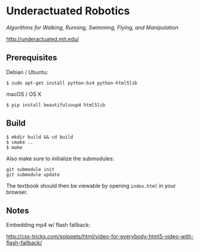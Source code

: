 Underactuated Robotics
======================

*Algorithms for Walking, Running, Swimming, Flying, and Manipulation*

<http://underactuated.mit.edu/>

Prerequisites
-------------

Debian / Ubuntu:
```
$ sudo apt-get install python-bs4 python-html5lib
```

macOS / OS X

```
$ pip install beautifulsoup4 html5lib
```

Build
-----

```
$ mkdir build && cd build
$ cmake ..
$ make
```

Also make sure to initialize the submodules:

```
git submodule init
git submodule update
```
The textbook should then be viewable by opening `index.html` in your browser. 

Notes
-----

Embedding mp4 w/ flash fallback:

<http://css-tricks.com/snippets/html/video-for-everybody-html5-video-with-flash-fallback/>
